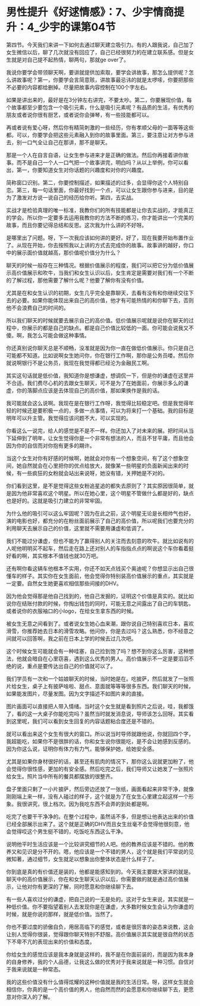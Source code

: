 # 男性提升《好逑情感》：7、少宇情商提升：4_少宇的课第04节

第四节。今天我们来讲一下如何去通过聊天建立吸引力。有的人跟我说，自己加了女生微信以后，聊了几次就没有回应了，自己已经很努力的在建立联系感。但是女生就是对自己提不起热情，聊两句，那就ge over了。

我说你要学会带领聊天啊，要讲就提供加索取，要学会讲故事，那怎么提供呢？怎么讲故事呢？第一，你要学会言简意赅，讲故事最忌讳的就是太啰嗦，你要把那些不必要的内容都给删掉。尽量把故事内容控制在100个字左右。

如果是讲出来的，最好是在3分钟左右讲完，不要太吵。第二，你要展现价值，每个故事都至少要包含一个吸引元素，什么是吸引元素呢？有品质的生活，有优秀的朋友或者说你很有厨艺，或者说你会弹琴，有一些技能都可以。

再或者说有爱心呀，然后你有精简刺激的一些经历，你有孝顺父母的一面等等这些都。可以，你要学会把这些元素融入到你的故事里面。第三，要注意让对方参与进去，别一口气全让自己在那讲，那不是聊天。

那是一个人在自言自语，让女生参与进来才是正确的做法。然后你再接着讲你故事。而不是自己一个人一口气把一个故事讲完，明白吗？从以上举例，你可以看出，第一，你要知道女生对你话题的兴趣度和对你的兴趣度。

简称窗口识别。第二，你要控制描述，如果描述的过多，会显得你这个人特别自恋。第三，每一句话里面，你最好找到一个点，可以让女生跟你参与进来，目的是为了激发对方说一说自己的经历给你听。第四，去实战。

实战才是检验真理的唯一标准，我教你们的所有技能都是让你去实战的，才能真正的学会。所以你一定要多去运用我教你的方法不断的练习，你才能讲出一个完美的故事，而且你要记得总结和反思。这次我为什么讲的不好呀。

是哪里出了问题。呀，下一次我应该如何讲的更好。好了，现在我要开始布置作业了。从现在开始，你去按照我以上讲的方式去完成你的故事。故事讲的越好，你口中的展示面价值就越高，那价值呢价值分为什么？

聊天的时候一般存在三种情况。根据价值展示的程度，我们可以把它分为低价值展示高价值展示和吹牛，当我们和女生认识以后，女生肯定是需要对我们有一个不断的了解过程，那他需要了解什么呢？他要了解你有没有价值。

尤其是在和女生认识的初期，女生几乎完全是靠聊天，去看有没有和你继续交往下去的必要。如果你能体现出来自己的高价值，他才有可能热情的和你聊下去，否则他不会浪费自己的时间的。

所以我们聊天的时候就要去展示自己的高价值。低价值展示呢就是说你在聊天的过程中，你展示的都是自己的缺点。都是自己价值比较低的一面。你可能会说我又不傻。啊，我怎么可能会做这种事情。

你还真别说你聊天总是不顺畅，没准就是因为你一直在做低价值展示。你只是自己可能都不知道。比如说啊女生她问你，你在银行工作啊，那你是公务员喽。然后你就说啊银行不是公务员，我现在我觉得都已经沦为金融民工啊。

其实这句话就是低价值，我知道你是想谦虚，想调侃一下，但是你的谦虚在这里并不合适。我们费尽心机的去跟女生聊天，可不是为了在她面前，你展示多么的谦虚，你的落脚点应该是去体现自己的高价值，那如果换作是我的话。

我可能就会这么说啊。我现在是在银行工作呀，我觉得比较稳定吧。但是我觉得年轻的时候还是要积极一点的，多做一点事情，可以为将来打一个基础。我的目标是明年可以升主管。我觉得应该问题不大，可以实现的。

你看这么一说完，给人的感觉是不是不一样。你还加入了对未来的展。把时间从当下延伸到了明年，让女生觉得你是一个非常有想法的人，而且不甘平庸，而且他会因为你的自信而对你抱有更多的期许。

当这个女生对你有好感的时候啊，她就会对你有一个想象空间，有了这个想象空间，她自然就会在心里把你的优点给放大，就像某一些明星的负面新闻出来的时候，有一些疯狂的女粉就会站出来说呀，她没有错，关押她是不对的。

你们看到这里，是不是觉得这些女粉追星追的都失去原则了？其实原因很简单，就是因为他非常喜欢这个明星。所以在她心里，这个明星不管做什么都是好的，缺点也是好的。这就是吸引力建立的非常牢固。

为什么他的吸引可以这么牢固呢？因为在此之前，这个明星无论是长相帅气也好，演的电影也好，都充分的在粉丝面前展示了自己的高价值，所以呢我们也要充分的利用聊天去展示自己的价值，这里就不需要用谦虚和低调了。

我们不能过分谦虚，但也不能为了赢得别人的关注而去刻意的吹牛。就比如说有的人呢他明明买不起车，然后走在路上还对别人的车指指点点的啊说这个车你看着挺好看的啊，其实根本不值钱也就30万吧。

还有啊你看这辆车他根本不实用，你还不如天点钱买个奥迪呢？你想显示出自己很懂车的样子。其实你在女生面前，他会觉得你特别装高价值展示的重点，其实就是一定要。自然女生她更喜欢相信那些间接的DHV。

因为他会觉得那是他自己找到的，他自己发掘的，证明这个价值是真实的。就比如说你在结账付款的时候，你掏出钱包的同时，可能无意之间露出了自己的车钥匙，或者说你的衣服袖口的小logo，在给女生拿东西的时候。

被女生无意之间看到了。或者说女生她心血来潮，跟你说自己特别喜欢日本，喜欢滑雪，你推荐她去日本的滑雪攻略。他问你，你是去过吗？这么熟悉，你不经意之间就可以回答啊，我之前在日本上学的时候去过几次吧。

这个时候女生可能就会有一种哇塞，自己捡到饱了吗？想不到你这么厉害，这种想法，他就会暗自在心里窃喜，遇到这么优秀的男人。高价值展示不一定是要滔滔不绝的说，重点是要传达出自己的价值就可以了。

我们学员有一次和一个姑娘聊天的时候，当时她是在。吃披萨，然后就发了一张照片给女生，桌子上有披萨啥啦、甜点、意面就等等等很多东西。我们聊天的时候，如果能发图片，尽量发图。因为文字描述不如图片来的直接。

图片画面可以直接把人带入情绪。当时这个女生就是看到照片之后说，哇，我都饿了，看的这一大桌子你能吃完吗？虽然当时就发消息说，导师该怎么回呀。其实看到这里呢，我们可以看到女生回复的内容话题粘合度还是不错的。

就可以看出来这个女生有很大的窗口。所以说当时导师就跟他说，你就回四个字，我超能吃，如果你不是很胖的话，你和女生说你很能吃，是不会让她感到反感的。因为你这么说，证明你有体力有力气，能够保护她，给她安全感。

尤其是如果你身材很好的话，甚至还有肌肉的情况下，那你这么说就更加粉了，他会觉得你很性感，更加的有安全感。然后吃完之后，我们导师又让她发了一张照片给女生。照片当中所有的餐具都摆放的很整齐。

盘子里面只剩了一小片披萨，然后旁边还放了一张纸，画面看起来非常干净，就像刚刚端上来一样，没有人碰过的样子，这个就是为了在女生心里建立起这样一个形象。我很讲究，很上档次。因为我吃东西不会弄的到处都是啊。

吃完了也要干干净净的。在整个过程中，虽然话不多，但是想让他表达出来的价值已经全部展示出来了。这个就是正确的DHV而且女生丝毫不会觉得他很刻意，他会觉得哎这个男生挺不错的，吃饭吃东西这么干净。

说明他平时生活应该是一个比较讲究细节的人吧。他的教养应该是不错的。他的教养又和见识是分不开的。嗯，他应该是一个不错的男人，这个就是我们平常说的见微知著，通过细节，女生就足以想象出你整体状态是什么样子了。

你到底是真的有价值还是装的，他都是能感知到的。今天我主要跟大家讲的就是。聊天中的高价值展示，你在和女生聊天认识以后，你需要做的就是通过高价值展示，让他对你有更深的了解，同时愿意和你继续聊下去。

有一些人喜欢过分的谦虚，把自己说的一无是处的。这对于女生来说，其实就是一种低价值。你不要指望着别人去发现你是在谦虚，大多数时候女生会认为你谦虚的时候，就是你说的那样，就是低价值。当然了。

你也不要过度的骄傲自负，用居高临下的感觉，或者是很厉害的姿态来说教，这会让别人觉得你很装，觉得跟你聊天特别不舒服。高价值展示其实就是很自然的状态下不卑不亢的表现出来的价值和态度。

你给女生的感觉应该是我本身就是这样的，我不是在你面前装的，而是因为我本身的自身修养，我的个人品德，让我这么做的优秀对于我来说就是一种习惯。自信对于我来说就是一种常态。

我的这些价值没有什么值得炫耀的这种价值就是我的生活日常。呀，这样女生就会相信你，你真的是一个高价值的男人，他自然而然的会愿意和你继续聊下去，更愿意对你深入的了解。

